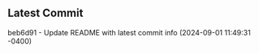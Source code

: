 
## Latest Commit
beb6d91 - Update README with latest commit info (2024-09-01 11:49:31 -0400) <Yunxi-Zhou>
